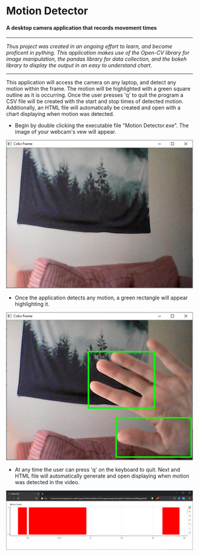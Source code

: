 # Motion Detector
#### A desktop camera application that records movement times

***
*Thus project was created in an ongoing effort to learn, and become proficent in pything.  This application makes use of the Open-CV library for image manipulation, the pandas library for data collection, and the bokeh library to display the output in an easy to understand chart.* 
***

This application will access the camera on any laptop, and detect any motion within the frame.  The motion will be highlighted with a green square outline as it is occurring.  Once the user presses 'q' to quit the program a CSV file will be created with the start and stop times of detected motion.  Additionally, an HTML file will automatically be created and open with a chart displaying when motion was detected.  

* Begin by double clicking the executable file "Motion Detector.exe".  The image of your webcam's vew will appear.
<img src="/Screen Shots/1 - Open.PNG" />

* Once the application detects any motion, a green rectangle will appear highlighting it.  

<img src="/Screen Shots/2 - Motion.PNG" />

* At any time the user can press 'q' on the keyboard to quit.  Next and HTML file will automatically generate and open displaying when motion was detected in the video.  

<img src="/Screen Shots/3 - Output.PNG" />